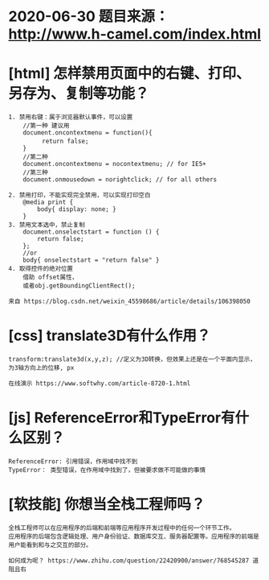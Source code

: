 # 2020-06-30 题目来源：http://www.h-camel.com/index.html #

# [html] 怎样禁用页面中的右键、打印、另存为、复制等功能？ #
	1. 禁用右键：属于浏览器默认事件，可以设置
		//第一种 建议用
		document.oncontextmenu = function(){
		  　　return false;
		}
		//第二种
		document.oncontextmenu = nocontextmenu; // for IE5+
		//第三种
		document.onmousedown = norightclick; // for all others
	
	2. 禁用打印，不能实现完全禁用，可以实现打印空白
		@media print {
			body{ display: none; }
		}
	3. 禁用文本选中，禁止复制
		document.onselectstart = function () {
			return false;
		};
		//or
		body{ onselectstart = "return false" }
	4. 取得控件的绝对位置
		借助 offset属性，
		或者obj.getBoundingClientRect();

	来自 https://blog.csdn.net/weixin_45598686/article/details/106398050

# [css] translate3D有什么作用？ #
	transform:translate3d(x,y,z); //定义为3D转换，但效果上还是在一个平面内显示，为3轴方向上的位移, px
	
	在线演示 https://www.softwhy.com/article-8720-1.html

# [js] ReferenceError和TypeError有什么区别？ #
	ReferenceError: 引用错误，作用域中找不到
	TypeError： 类型错误，在作用域中找到了，但被要求做不可能做的事情

# [软技能] 你想当全栈工程师吗？ #
	全栈工程师可以在应用程序的后端和前端等应用程序开发过程中的任何一个环节工作。
	应用程序的后端包含逻辑处理、用户身份验证、数据库交互、服务器配置等。应用程序的前端是用户能看到和与之交互的部分。

	如何成为呢？ https://www.zhihu.com/question/22420900/answer/768545287 道阻且右